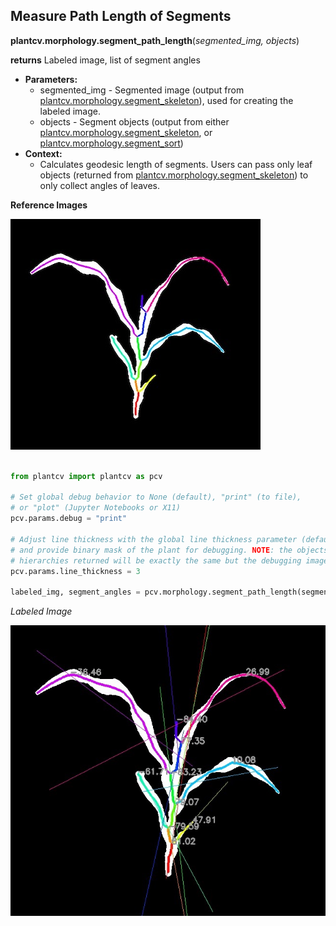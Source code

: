 ## Measure Path Length of Segments

**plantcv.morphology.segment_path_length**(*segmented_img, objects*)

**returns** Labeled image, list of segment angles

- **Parameters:**
    - segmented_img - Segmented image (output from [plantcv.morphology.segment_skeleton](segment_skeleton.md)), used for creating the labeled image.
    - objects - Segment objects (output from either [plantcv.morphology.segment_skeleton](segment_skeleton.md), or
    [plantcv.morphology.segment_sort](segment_sort.md))
- **Context:**
    - Calculates geodesic length of segments. Users can pass only leaf objects (returned from
    [plantcv.morphology.segment_skeleton](segment_skeleton.md)) to only collect angles of leaves.

**Reference Images**

![Screenshot](img/documentation_images/segment_angle/segmented_img_mask.jpg)


```python

from plantcv import plantcv as pcv

# Set global debug behavior to None (default), "print" (to file),
# or "plot" (Jupyter Notebooks or X11)
pcv.params.debug = "print"

# Adjust line thickness with the global line thickness parameter (default = 5),
# and provide binary mask of the plant for debugging. NOTE: the objects and
# hierarchies returned will be exactly the same but the debugging image will look different.
pcv.params.line_thickness = 3

labeled_img, segment_angles = pcv.morphology.segment_path_length(segmented_img=segmented_img, objects=obj)

```

*Labeled Image*

![Screenshot](img/documentation_images/segment_angle/labeled_angles.jpg)
